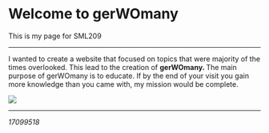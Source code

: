 <h1>Welcome to gerWOmany</h1>
<p>This is my page for SML209</p>
<hr>
<p> 
I wanted to create a website that focused on topics that were majority of the times overlooked. This lead to the creation of <strong> gerWOmany. </strong> The main purpose of gerWOmany is to educate. If by the end of your visit you gain more knowledge than you came with, my mission would be complete. 
</p>
<img src="https://upload.wikimedia.org/wikipedia/commons/8/81/Playing_with_hands.JPG" >
<hr>
<em>17099518</em>

